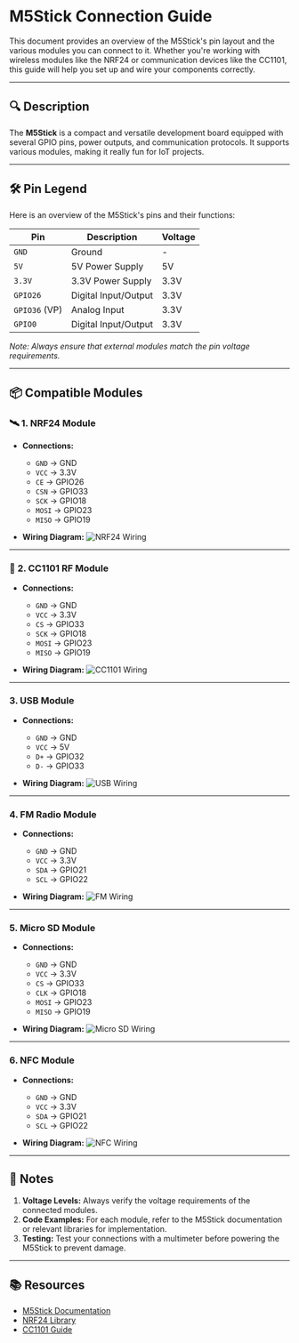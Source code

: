 # M5Stick Connection Guide

This document provides an overview of the M5Stick's pin layout and the various modules you can connect to it. Whether you're working with wireless modules like the NRF24 or communication devices like the CC1101, this guide will help you set up and wire your components correctly.

---

## 🔍 **Description**

The **M5Stick** is a compact and versatile development board equipped with several GPIO pins, power outputs, and communication protocols. It supports various modules, making it really fun for IoT projects.

---

## 🛠 **Pin Legend**

Here is an overview of the M5Stick's pins and their functions:

| **Pin**        | **Description**          | **Voltage**    |
|-----------------|--------------------------|----------------|
| `GND`          | Ground                   | -              |
| `5V`           | 5V Power Supply          | 5V            |
| `3.3V`         | 3.3V Power Supply        | 3.3V          |
| `GPIO26`       | Digital Input/Output     | 3.3V          |
| `GPIO36` (VP)  | Analog Input             | 3.3V          |
| `GPIO0`        | Digital Input/Output     | 3.3V          |

*Note: Always ensure that external modules match the pin voltage requirements.*

---

## 📦 **Compatible Modules**

### 🛰 **1. NRF24 Module**
- **Connections:**
  - `GND` -> GND
  - `VCC` -> 3.3V
  - `CE` -> GPIO26
  - `CSN` -> GPIO33
  - `SCK` -> GPIO18
  - `MOSI` -> GPIO23
  - `MISO` -> GPIO19

- **Wiring Diagram:**
  ![NRF24 Wiring](https://drive.google.com/uc?export=view&id=1Wt4f2bYGSTDXmpcBsIoKH_kEIfLFnQAI)

---

### 📡 **2. CC1101 RF Module**
- **Connections:**
  - `GND` -> GND
  - `VCC` -> 3.3V
  - `CS` -> GPIO33
  - `SCK` -> GPIO18
  - `MOSI` -> GPIO23
  - `MISO` -> GPIO19

- **Wiring Diagram:**
  ![CC1101 Wiring](https://drive.google.com/uc?export=view&id=1y0iERMvauCpMxdgUVYGjK9EnBhBoqlyr)

---

### **3. USB Module**
- **Connections:**
  - `GND` -> GND
  - `VCC` -> 5V
  - `D+` -> GPIO32
  - `D-` -> GPIO33

- **Wiring Diagram:**
  ![USB Wiring](https://drive.google.com/uc?export=view&id=16YZvByd64_GZ9hfrh-mMrGUYC29ud6JG)

---

### **4. FM Radio Module**
- **Connections:**
  - `GND` -> GND
  - `VCC` -> 3.3V
  - `SDA` -> GPIO21
  - `SCL` -> GPIO22

- **Wiring Diagram:**
  ![FM Wiring](https://drive.google.com/uc?export=view&id=19YsKtDgeHgKX49PFT0sgW5vY2RNkxpN_)

---

### **5. Micro SD Module**
- **Connections:**
  - `GND` -> GND
  - `VCC` -> 3.3V
  - `CS` -> GPIO33
  - `CLK` -> GPIO18
  - `MOSI` -> GPIO23
  - `MISO` -> GPIO19

- **Wiring Diagram:**
  ![Micro SD Wiring](https://drive.google.com/uc?export=view&id=1pspMFNEtbzl0-3UlL-YOjU5itKGpCsMw)

---

### **6. NFC Module**
- **Connections:**
  - `GND` -> GND
  - `VCC` -> 3.3V
  - `SDA` -> GPIO21
  - `SCL` -> GPIO22

- **Wiring Diagram:**
  ![NFC Wiring](https://drive.google.com/uc?export=view&id=1pspMFNEtbzl0-3UlL-YOjU5itKGpCsMw)

---

## 📝 **Notes**

1. **Voltage Levels:** Always verify the voltage requirements of the connected modules.
2. **Code Examples:** For each module, refer to the M5Stick documentation or relevant libraries for implementation.
3. **Testing:** Test your connections with a multimeter before powering the M5Stick to prevent damage.

---

## 📚 **Resources**

- [M5Stick Documentation](https://docs.m5stack.com)
- [NRF24 Library](https://github.com/nrf24)
- [CC1101 Guide](https://github.com/cc1101)
